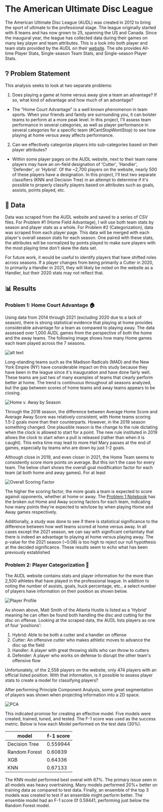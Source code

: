 # **The American Ultimate Disc League**
The American Ultimate Disc League (AUDL) was created in 2012 to bring the sport of ultimate to the professional stage. The league originally started with 8 teams and has now grown to 25, spanning the US and Canada. Since the inaugural year, the league has collected data during their games on many key player and team attributes. This is a look into both player and team stats provided by the AUDL on their [website](https://theaudl.com/league/stats). The site provides All-time Player Stats, Single-season Team Stats, and Single-season Player Stats.

## ❔ Problem Statement
This analysis seeks to look at two separate problems:

1.  Does playing a game at home versus away give a team an advantage? If so, what kind of advantage and how much of an advantage?
- The "Home Court Advantage" is a well known phenomenon in team sports. When your friends and family are surrounding you, it can bolster teams to perform at a more peak level. In this project, I'll assess team performance in several categories, as well as player performance in several categories for a specific team (#CantStopWontStop) to see how playing at home versus away affects performance.

2. Can we effectively categorize players into sub-categories based on their player attributes?
- Within some player pages on the AUDL website, next to their team name players may have an on-field designation of 'Cutter', 'Handler', 'Defender', or 'Hybrid'. Of the ~2,700 players on the website, nearly 500 of these players have a designation. In this project, I'll test two separate classifiers (KNN and Decision Tree) in an attempt to determine if it's possible to properly classify players based on attributes such as goals, assists, points played, etc.

## 🔢 Data

Data was scraped from the AUDL website and saved to a series of CSV files. For Problem #1 (Home Field Advantage), I will use both team stats by season and player stats as a whole. For Problem #2 (Categorization), data was scraped from each player page. This data will be merged with each player's overall season stats for each season. One paired with these stats, the attributes will be normalized by points played to make sure players with the most playing time don't skew the data set.

For future work, it would be useful to identify players that have shifted roles across seasons. If a player changes from being primarily a Cutter in 2020, to primarily a Handler in 2021, they will likely be noted on the website as a Handler, but their 2020 stats may not reflect that.


## 📊 Results

### Problem 1: Home Court Advantage 🏠

Using data from 2014 through 2021 (excluding 2020 due to a lack of season), there is strong statistical evidence that playing at home provides considerable advantage for a team as compared to playing away. The data assessed over 1,000 AUDL games from the perspective of both the home and the away teams. The following image shows how many Home games each team played across the 7 seasons.


![alt text](./IMAGES/home_games_count.png)

Long-standing teams such as the Madison Radicals (MAD) and the New York Empire (NY) have considerable impact on this study because they have been in the league since it's inauguration and have done fairly well. These teams are just two of many examples of teams that clearly perform better at home. The trend is continuous throughout all seasons analyzed, but the gap between scores of home teams and away teams appears to be closing.

![Home v. Away by Season](./IMAGES/home_v_away_by_season.png)

Through the 2018 season, the difference between Average Home Score and Average Away Score was relatively consistent, with Home teams scoring 1.5-2 goals more than their counterparts. However, in the 2019 season something changed. One plausible reason is the change to the rule dictating when the clock is allowed to start for a point. The new rule instituted in 2019 allows the clock to start when a pull is released (rather than when it is caught). This extra time may lead to more Hail Mary passes at the end of games, especially by teams who are down by just 1-2 goals.

Although close in 2019, and even closer in 2021, the Home Team seems to consistently score more points on average. But this isn't the case for every team. The below chart shows the overall goal modification factor for each team (at both home and away games). For at least 

![Overall Scoring Factor](./IMAGES/total_scoring_factor.png)

The higher the scoring factor, the more goals a team is expected to score against opponents, whether at home or away. The [Problem 1 Notebook](./P1%20-%20Home%20Field%20Advantage.ipynb) has the broken out Home and Away scoring factors for each team, indicating how many points they're expected to win/lose by when playing Home and Away games respectively.

Additionally, a study was done to see if there is statistical significance to the difference between how well teams scored at home versus away. In all cases except the 2021 season, we can say with significant certaintaty that there is indeed an advantage to playing at home versus playing away. The p-value for the 2021 season (~0.08) is too high to reject our null hypothesis at the decided significance. These results seem to echo what has been previously established

### Problem 2: Player Categorization 🎽

The AUDL website contains stats and player information for the more than 2,500 athletes that have played in the professional league. In addition to noting the number of assists, goals, huck percentage, etc., a select number of players have information on their position as shown below.

![Player Profile](./IMAGES/profile%20example.JPG)

As shown above, Matt Smith of the Atlanta Hustle is listed as a 'Hybrid' meaning he can often be found both handling the disc and cutting for the disc on offense. Looking at the scraped data, the AUDL lists players as one of four 'positions':

1. Hybrid: Able to be both a cutter and a handler on offense
2. Cutter: An offensive cutter who makes athletic moves to advance the disc up the field
3. Handler: A player with great throwing skills who can throw to cutters
4. Defender: A player who works on defense to disrupt the other team's offensive flow

Unfortunately, of the 2,558 players on the website, only 474 players with an official listed position. With that information, is it possible to assess player stats to create a model for classifying players?

After performing Principle Component Analysis, some great segmentation of players was shown when projecting information into a 2D space.

![PCA](./IMAGES/PCA.png)

This indicated promise for creating an effective model. Five models were created, trained, tuned, and tested. The F-1 score was used as the success metric. Below is how each Model performed on the test data (30%).

| model | f-1 score |
|-------|-----------|
| Decision Tree | 0.559944 |
| Random Forest | 0.60839 |
|  XGB  | 0.64336 |
|  KNN  | 0.67133   |

The KNN model performed best overal with 67%. The primary issue seen in all models was heavy overtraining. Many models performed 20%+ better on training data as compared to test data. Finally, an ensemble of the top 3 models was created to test if an ensemble might perform better. The ensemble model had an F-1 score 0f 0.59441, performing just below the Random Forest model.